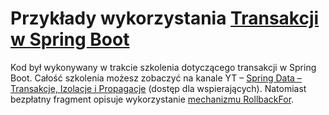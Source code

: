 # Przykłady wykorzystania [Transakcji w Spring Boot](https://bykowski.pl/transakcje-w-spring-boot/)

Kod był wykonywany w trakcie szkolenia dotyczącego transakcji w Spring Boot. 
Całość szkolenia możesz zobaczyć na kanale YT – [Spring Data – Transakcje, Izolacje i Propagacje](https://youtu.be/cULbLj9PBAE)
(dostęp dla wspierających). Natomiast bezpłatny fragment opisuje wykorzystanie [mechanizmu RollbackFor](https://youtu.be/irThqrb_cnc).

